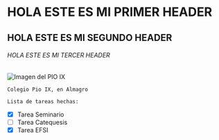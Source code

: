 # HOLA ESTE ES MI PRIMER HEADER
## HOLA ESTE ES MI SEGUNDO HEADER
###### HOLA ESTE ES MI TERCER HEADER
![Imagen del PIO IX](https://lh3.googleusercontent.com/p/AF1QipNmF49_hM6PUVZ7Y1P-GHRIbcKLGPCpqOHmfFop=s680-w680-h510)
```
Colegio Pio IX, en Almagro 
```
```
Lista de tareas hechas:
```
- [x] Tarea Seminario
- [ ] Tarea Catequesis
- [x] Tarea EFSI
